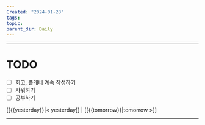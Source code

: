 ```yaml
---
Created: "2024-01-28"
tags: 
topic: 
parent_dir: Daily
---
```



----
# TODO
- [ ] 회고, 플래너 계속 작성하기
- [ ] 샤워하기
- [ ] 공부하기
  
[[{{yesterday}}|< yesterday]] | [[{{tomorrow}}|tomorrow >]]  
  
---  
